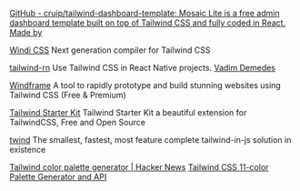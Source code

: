 
[GitHub - cruip/tailwind-dashboard-template: Mosaic Lite is a free admin dashboard template built on top of Tailwind CSS and fully coded in React. Made by](https://github.com/cruip/tailwind-dashboard-template)

[Windi CSS](https://windicss.org/)
Next generation compiler for Tailwind CSS

[tailwind-rn](https://github.com/vadimdemedes/tailwind-rn)
Use Tailwind CSS in React Native projects.
[Vadim Demedes](https://vadimdemedes.com/)

[Windframe](https://www.devwares.com/windframe/)
A tool to rapidly prototype and build stunning websites using Tailwind CSS (Free & Premium)

[Tailwind Starter Kit](https://github.com/creativetimofficial/tailwind-starter-kit)
Tailwind Starter Kit a beautiful extension for TailwindCSS, Free and Open Source

[twind](https://twind.dev/)
The smallest, fastest, most feature complete tailwind-in-js solution in existence

[Tailwind color palette generator | Hacker News](https://news.ycombinator.com/item?id=39227831)
[Tailwind CSS 11-color Palette Generator and API](https://www.tints.dev/)
